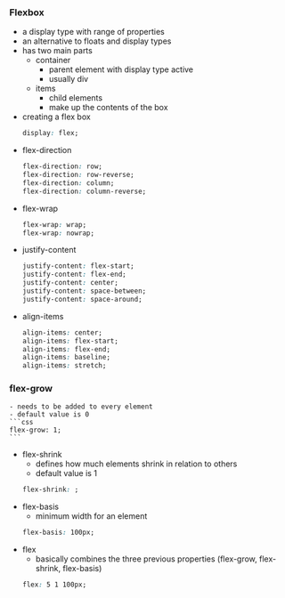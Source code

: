 ### Flexbox
- a display type with range of properties
- an alternative to floats and display types
- has two main parts
    - container
        - parent element with display type active
        - usually div
    - items
        - child elements
        - make up the contents of the box
- creating a flex box
    ```css
    display: flex;
    ```
- flex-direction
    ```css
    flex-direction: row;
    flex-direction: row-reverse;
    flex-direction: column;
    flex-direction: column-reverse;
    ```
- flex-wrap
    ```css
    flex-wrap: wrap;
    flex-wrap: nowrap;
    ```
- justify-content
    ```css
    justify-content: flex-start;
    justify-content: flex-end;
    justify-content: center;
    justify-content: space-between;
    justify-content: space-around;
    ```
- align-items
    ```css
    align-items: center;
    align-items: flex-start;
    align-items: flex-end;
    align-items: baseline;
    align-items: stretch;
    ```
### flex-grow
    - needs to be added to every element
    - default value is 0
    ```css
    flex-grow: 1;
    ```
- flex-shrink
    - defines how much elements shrink in relation to others
    - default value is 1
    ```css
    flex-shrink: ;
    ```
- flex-basis
    - minimum width for an element
    ```css
    flex-basis: 100px;
    ```
- flex
    - basically combines the three previous properties (flex-grow, flex-shrink, flex-basis)
    ```css
    flex: 5 1 100px;
    ```
    
